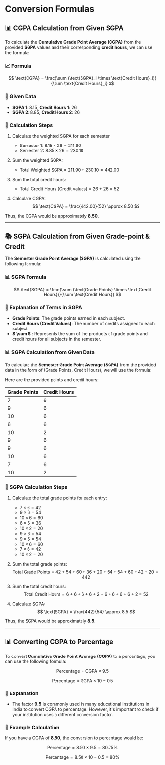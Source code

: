 # Conversion Formulas

## 📊 CGPA Calculation from Given SGPA

To calculate the **Cumulative Grade Point Average (CGPA)** from the provided **SGPA** values and their corresponding **credit hours**, we can use the formula:

### 📈 Formula

$$
\text{CGPA} = \frac{\sum (\text{SGPA}_i \times \text{Credit Hours}_i)}{\sum \text{Credit Hours}_i}
$$

### 📝 Given Data

- **SGPA 1**: 8.15, **Credit Hours 1**: 26
- **SGPA 2**: 8.85, **Credit Hours 2**: 26

### 🧮 Calculation Steps

1. Calculate the weighted SGPA for each semester:
   - Semester 1:  $8.15 \times 26 = 211.90$
   - Semester 2:  $8.85 \times 26 = 230.10$

2. Sum the weighted SGPA:
   - Total Weighted SGPA = $211.90 + 230.10 = 442.00$

3. Sum the total credit hours:
   - Total Credit Hours (Credit values) = $26 + 26 = 52$

4. Calculate CGPA:
   $$
   \text{CGPA} = \frac{442.00}{52} \approx 8.50
   $$

Thus, the CGPA would be approximately **8.50**.

---

## 📚 SGPA Calculation from Given Grade-point & Credit

The **Semester Grade Point Average (SGPA)** is calculated using the following formula:

### 📊 SGPA Formula

$$
\text{SGPA} = \frac{\sum (\text{Grade Points} \times \text{Credit Hours})}{\sum \text{Credit Hours}}
$$

### 📝 Explanation of Terms in SGPA

- **Grade Points**: The grade points earned in each subject.
- **Credit Hours (Credit Values)**: The number of credits assigned to each subject.
- **$ \sum $** : Represents the sum of the products of grade points and credit hours for all subjects in the semester.

### 📊 SGPA Calculation from Given Data

To calculate the **Semester Grade Point Average (SGPA)** from the provided data in the form of (Grade Points, Credit Hours), we will use the formula:

Here are the provided points and credit hours:

| Grade Points | Credit Hours |
|--------------|--------------|
| 7            | 6            |
| 9            | 6            |
| 10           | 6            |
| 6            | 6            |
| 10           | 2            |
| 9            | 6            |
| 9            | 6            |
| 10           | 6            |
| 7            | 6            |
| 10           | 2            |

### 🧮 SGPA Calculation Steps

1. Calculate the total grade points for each entry:
   - $7 \times 6 = 42$
   - $9 \times 6 = 54$
   - $10 \times 6 = 60$
   - $6 \times 6 = 36$
   - $10 \times 2 = 20$
   - $9 \times 6 = 54$
   - $9 \times 6 = 54$
   - $10 \times 6 = 60$
   - $7 \times 6 = 42$
   - $10 \times 2 = 20$

2. Sum the total grade points:
   $$
   \text{Total Grade Points} = 42 + 54 + 60 + 36 + 20 + 54 + 54 + 60 + 42 + 20 =  442
   $$

3. Sum the total credit hours:
   $$
   \text{Total Credit Hours} = 6 + 6 + 6 + 6 + 2 + 6 + 6 + 6 + 6 + 2 = 52
   $$

4. Calculate SGPA:
   $$
   \text{SGPA} = \frac{442}{54} \approx 8.5
   $$

Thus, the SGPA would be approximately **8.5**.

---

## 📊 Converting CGPA to Percentage

To convert **Cumulative Grade Point Average (CGPA)** to a percentage, you can use the following formula:

$$
\text{Percentage} = \text{CGPA} \times 9.5
$$

$$
\text{Percentage} = \text{SGPA}\times 10 - 0.5
$$

### 📝 Explanation

- The factor **9.5** is commonly used in many educational institutions in India to convert CGPA to percentage. However, it's important to check if your institution uses a different conversion factor.

### 🧮 Example Calculation

If you have a CGPA of **8.50**, the conversion to percentage would be:

$$
\text{Percentage} = 8.50 \times 9.5 = 80.75\%
$$

$$
\text{Percentage} = 8.50 \times 10 - 0.5  = 80\%
$$
